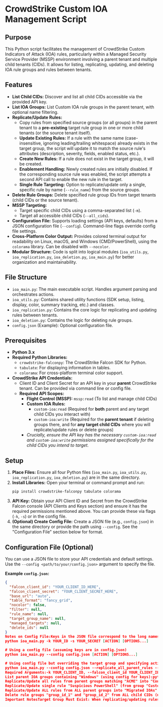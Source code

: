 # CrowdStrike Custom IOA Management Script

## Purpose

This Python script facilitates the management of CrowdStrike Custom Indicators of Attack (IOA) rules, particularly within a Managed Security Service Provider (MSSP) environment involving a parent tenant and multiple child tenants (CIDs). It allows for listing, replicating, updating, and deleting IOA rule groups and rules between tenants.

## Features

* **List Child CIDs:** Discover and list all child CIDs accessible via the provided API key.
* **List IOA Groups:** List Custom IOA rule groups in the parent tenant, with optional name filtering.
* **Replicate/Update Rules:**
    * Copy rules from specified source groups (or all groups) in the parent tenant to a **pre-existing** target rule group in one or more child tenants (or the source tenant itself).
    * **Update Existing Rules:** If a rule with the same name (case-insensitive, ignoring leading/trailing whitespace) already exists in the target group, the script will update it to match the source rule's attributes (description, severity, fields, enabled status, etc.).
    * **Create New Rules:** If a rule does not exist in the target group, it will be created.
    * **Enablement Handling:** Newly created rules are initially disabled. If the corresponding source rule was enabled, the script attempts a second API call to enable the new rule in the target.
    * **Single Rule Targeting:** Option to replicate/update only a single, specific rule by name (`--rule_name`) from the source groups.
* **Delete Rule Groups:** Delete specified rule group IDs from target tenants (child CIDs or the source tenant).
* **MSSP Targeting:**
    * Target specific child CIDs using a comma-separated list (`-m`).
    * Target all accessible child CIDs (`--all_cids`).
* **Configuration File:** Supports loading settings (API keys, defaults) from a JSON configuration file (`--config`). Command-line flags override config file settings.
* **Cross-Platform Color Output:** Provides colored terminal output for readability on Linux, macOS, and Windows (CMD/PowerShell), using the `colorama` library. Can be disabled with `--nocolor`.
* **Modular Structure:** Code is split into logical modules (`ioa_utils.py`, `ioa_replication.py`, `ioa_deletion.py`, `ioa_main.py`) for better organization and maintainability.

## File Structure

* `ioa_main.py`: The main executable script. Handles argument parsing and orchestrates actions.
* `ioa_utils.py`: Contains shared utility functions (SDK setup, listing, display, color, summary tracking, etc.) and classes.
* `ioa_replication.py`: Contains the core logic for replicating and updating rules between tenants.
* `ioa_deletion.py`: Contains the logic for deleting rule groups.
* `config.json` (Example): Optional configuration file.

## Prerequisites

* **Python 3.x**
* **Required Python Libraries:**
    * `crowdstrike-falconpy`: The CrowdStrike Falcon SDK for Python.
    * `tabulate`: For displaying information in tables.
    * `colorama`: For cross-platform terminal color support.
* **CrowdStrike API Credentials:**
    * Client ID and Client Secret for an API key in your **parent** CrowdStrike tenant. Can be provided via command line or config file.
    * **Required API Scopes:**
        * **Flight Control (MSSP):** `mssp:read` (To list and manage child CIDs)
        * **Custom IOA Rules:**
            * `custom-ioa:read` (Required for **both** parent and any target child CIDs you interact with)
            * `custom-ioa:write` (Required for the **parent tenant** if deleting groups there, and for **any target child CIDs** where you will replicate/update rules or delete groups)
        * *Crucially, ensure the API key has the necessary `custom-ioa:read` and `custom-ioa:write` permissions assigned specifically for the child CIDs you intend to target.*

## Setup

1.  **Place Files:** Ensure all four Python files (`ioa_main.py`, `ioa_utils.py`, `ioa_replication.py`, `ioa_deletion.py`) are in the same directory.
2.  **Install Libraries:** Open your terminal or command prompt and run:
    ```bash
    pip install crowdstrike-falconpy tabulate colorama
    ```
3.  **API Key:** Obtain your API Client ID and Secret from the CrowdStrike Falcon console (API Clients and Keys section) and ensure it has the required permissions mentioned above. You can provide these via flags (`-k`, `-s`) or in the config file.
4.  **(Optional) Create Config File:** Create a JSON file (e.g., `config.json`) in the same directory or provide the path using `--config`. See the "Configuration File" section below for format.

## Configuration File (Optional)

You can use a JSON file to store your API credentials and default settings. Use the `--config <path/to/your/config.json>` argument to specify the file.

**Example `config.json`:**

```json
{
  "falcon_client_id": "YOUR_CLIENT_ID_HERE",
  "falcon_client_secret": "YOUR_CLIENT_SECRET_HERE",
  "base_url": "auto",
  "table_format": "fancy_grid",
  "nocolor": false,
  "filter": null,
  "rule_name": null,
  "target_group_name": null,
  "managed_targets": null,
  "delete_ids": null
}
Notes on Config File:Keys in the JSON file correspond to the long names of the command-line arguments (e.g., falcon_client_id corresponds to --falcon_client_id).Values provided on the command line will always override values in the config file.If falcon_client_id and falcon_client_secret are present in the config file, you do not need to provide -k and -s on the command line.Boolean values should be true or false (lowercase) in JSON.Use null for arguments that shouldn't have a default value from the config (like filters or specific target lists, unless you always want the same default).UsageRun the main script from your terminal using python ioa_main.py followed by the necessary arguments.# Using command-line args only
python ioa_main.py -k YOUR_ID -s YOUR_SECRET [ACTION] [OPTIONS...]

# Using a config file (assuming keys are in config.json)
python ioa_main.py --config config.json [ACTION] [OPTIONS...]

# Using config file but overriding the target group and specifying action
python ioa_main.py --config config.json --replicate_all_parent_rules --target_group_name "Different Target Group" --all_cids
Required Arguments:-k YOUR_CLIENT_ID, --falcon_client_id YOUR_CLIENT_ID: Your CrowdStrike API Client ID (Required if not in config).-s YOUR_CLIENT_SECRET, --falcon_client_secret YOUR_CLIENT_SECRET: Your CrowdStrike API Client Secret (Required if not in config).Actions (Choose ONE - Must be specified on command line):--list_cids: List accessible child CIDs and their names.--list_parent_ioas: List Custom IOA groups in the parent tenant.-r, --replicate_rules: Replicate/update rules from source to target. Requires --target_group_name. Requires either -f or --rule_name.--replicate_all_parent_rules: Replicate/update rules from ALL source groups to target. Requires --target_group_name. Cannot be used with --rule_name.-d, --delete_group: Delete rule groups in the target(s). Requires --delete_ids.Common Options (Command line overrides config):-c CONFIG_FILE, --config CONFIG_FILE: Path to JSON configuration file.-b BASE_URL, --base_url BASE_URL: CrowdStrike API base URL. Default: auto.-n, --nocolor: Disable colored terminal output.-t TABLE_FORMAT, --table_format TABLE_FORMAT: Format for table output. Default: fancy_grid.-f "GROUP_FILTER": Filter source rule groups by name.--rule_name "RULE_NAME": Target a single rule by name for replication/update.--target_group_name "TARGET_GROUP_NAME": Name of the pre-existing target rule group. Required for replication actions.--delete_ids "ID1,ID2,...": Comma-separated list of rule group IDs to delete. Required for -d.-m TARGET_CIDS, --managed_targets TARGET_CIDS: Comma-separated list of specific child CIDs to target.--all_cids: Target ALL accessible child CIDs.Examples:List all accessible child CIDs (using config for keys):python ioa_main.py --config config.json --list_cids
List parent IOA groups containing "Windows" (using config for keys):python ioa_main.py --config config.json --list_parent_ioas -f "Windows"
Replicate/Update all rules from parent groups matching "ACME" into "Consolidated Child IOAs" group in ALL child CIDs (using config for keys):python ioa_main.py --config config.json -f "ACME" --replicate_rules --target_group_name "Consolidated Child IOAs" --all_cids
Replicate/Update single rule "Suspicious PowerShell" (from group "Custom") into "Child-Win-IOAs" group in specific child CIDs (using config for keys):python ioa_main.py --config config.json -f "Custom" --rule_name "Suspicious PowerShell" --replicate_rules --target_group_name "Child-Win-IOAs" -m CHILD_CID_1,CHILD_CID_2
Replicate/Update ALL rules from ALL parent groups into "Migrated IOAs" group in the source tenant (using config for keys):python ioa_main.py --config config.json --replicate_all_parent_rules --target_group_name "Migrated IOAs"
Delete rule groups "group_id_1" and "group_id_2" from ALL child CIDs (using config for keys):python ioa_main.py --config config.json -d --delete_ids "group_id_1,group_id_2" --all_cids
Important NotesTarget Group Must Exist: When replicating/updating rules, the group specified by --target_group_name must already exist in the target tenant(s).API Rate Limits: Be mindful of API rate limits, especially with --all_cids.Error Handling: Review output carefully, especially the final summary.Permissions: Ensure your API key has the necessary scopes (mssp:read, `custom-io
